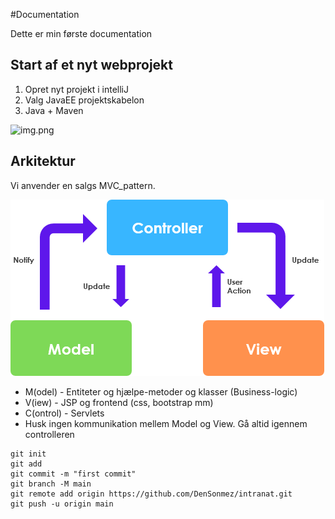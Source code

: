 #Documentation

Dette er min første documentation

## Start af et nyt webprojekt

1. Opret nyt projekt i intelliJ
2. Valg JavaEE projektskabelon
3. Java + Maven

![img.png](img/img.png)

## Arkitektur
Vi anvender en salgs MVC_pattern.

![img_1.png](img1/img_1.png)
- M(odel) - Entiteter og hjælpe-metoder og klasser (Business-logic)
- V(iew) - JSP og frontend (css, bootstrap mm)
- C(ontrol) - Servlets
- Husk ingen kommunikation mellem Model og View. Gå altid igennem controlleren
```shell
git init
git add
git commit -m "first commit"
git branch -M main
git remote add origin https://github.com/DenSonmez/intranat.git
git push -u origin main


```